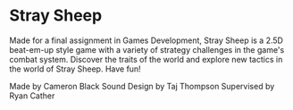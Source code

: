 # Stray Sheep
Made for a final assignment in Games Development, Stray Sheep is a 2.5D beat-em-up style game with a variety of strategy challenges in the game's combat system. Discover the traits of the world and explore new tactics in the world of Stray Sheep. Have fun!

Made by Cameron Black
Sound Design by Taj Thompson
Supervised by Ryan Cather

